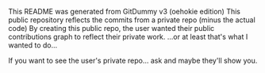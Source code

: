 This README was generated from GitDummy v3 (oehokie edition)
This public repository reflects the commits from a private repo (minus the actual code)
By creating this public repo, the user wanted their public contributions graph to reflect their private work.
...or at least that's what I wanted to do...


If you want to see the user's private repo... ask and maybe they'll show you.